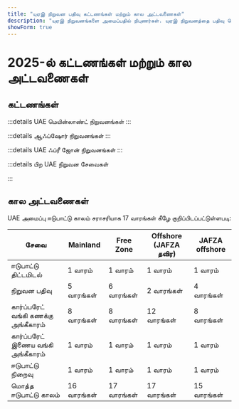 ```yaml
---
title: "யுஏஇ நிறுவன பதிவு கட்டணங்கள் மற்றும் கால அட்டவணைகள்"
description: "யுஏஇ நிறுவனங்களை அமைப்பதில் நிபுணர்கள். யுஏஇ நிறுவனத்தை பதிவு செய்வதற்கான கட்டணங்கள் மற்றும் மதிப்பிடப்பட்ட வணிக அமைப்பு கால அட்டவணை."
showForm: true
---
```


# 2025-ல் கட்டணங்கள் மற்றும் கால அட்டவணைகள்

## கட்டணங்கள்

:::details UAE மெயின்லாண்ட் நிறுவனங்கள்
<TableWrapper
  :headers="['பல்வேறு UAE நிறுவன வகைகள்', 'முதல் ஆண்டு செலவு', 'இரண்டாம் ஆண்டு செலவு', 'வரைவு விலைப்பட்டியல்']"
  :rows="[
    { title: 'Dubai mainland LLC', year1Cost: 23610, year2Cost: 12932, invoiceLink: 'https://docs.google.com/document/d/17zrplxsKNhqfC8AGuqbiAzR_1QXutglx_zeaSEys7-E/edit?usp=sharing' },
    { title: 'Abu Dhabi LLC', year1Cost: 29538, year2Cost: 12003, invoiceLink: '/resources/contacts' },
    { title: 'RAK LLC', year1Cost: 23400, year2Cost: 10469, invoiceLink: '/resources/contacts' },
    { title: 'Sharjah LLC', year1Cost: 30995, year2Cost: 13960, invoiceLink: '/resources/contacts' },
    { title: 'Ajman LLC', year1Cost: 29375, year2Cost: 8960, invoiceLink: '/resources/contacts' }
  ]"
/>
:::

:::details ஆஃப்ஷோர் நிறுவனங்கள்
<TableWrapper
  :headers="['UAE ஆஃப்ஷோர் நிறுவனங்களை உருவாக்குவதற்கான விருப்பங்கள்', 'முதல் ஆண்டு செலவு', 'இரண்டாம் ஆண்டு செலவு', 'வரைவு விலைப்பட்டியல்']"
  :rows="[
    { title: 'JAFZA offshore company formation', year1Cost: 22393, year2Cost: 10143, invoiceLink: '/resources/contacts' },
    { title: 'RAK offshore company formation', year1Cost: 16714, year2Cost: 5620, invoiceLink: '/resources/contacts' },
    { title: 'Ajman offshore company formation', year1Cost: 12670, year2Cost: 3200, invoiceLink: '/resources/contacts' }
  ]"
/>
:::

:::details UAE ஃப்ரீ ஜோன் நிறுவனங்கள்
<TableWrapper
  :headers="['UAE ஃப்ரீ ஜோன்கள்', 'முதல் ஆண்டு செலவு', 'இரண்டாம் ஆண்டு செலவு', 'வரைவு விலைப்பட்டியல்']"
  :rows="[
    { title: 'Dubai FTZ - Dubai Airport', year1Cost: 22063, year2Cost: 12329, invoiceLink: '/resources/contacts' },
    { title: 'Dubai FTZ - DMCC', year1Cost: 24874, year2Cost: 15999, invoiceLink: '/resources/contacts' },
    { title: 'RAKEZ company', year1Cost: 19605, year2Cost: 11182, invoiceLink: '/resources/contacts' }
  ]"
/>
:::

:::details பிற UAE நிறுவன சேவைகள்

<TableWrapper
  :headers="['UAE கார்ப்பரேட் வங்கி கணக்கு திறப்பு (பயணம் தேவை)', 'குறிப்புகள்', 'செலவு USD-ல்']"
  :rows="[
    { title: 'நாங்கள் பதிவு செய்யும் UAE நிறுவனத்திற்கான UAE கார்ப்பரேட் வங்கி கணக்கு', remarks: 'எளிய கார்ப்பரேட் கட்டமைப்பு மற்றும் வணிக செயல்பாடு', cost: 4950 },
    { title: '', remarks: 'சிக்கலான கார்ப்பரேட் கட்டமைப்பு அல்லது வணிக செயல்பாடு (எ.கா. கிரிப்டோ)', cost: 6950 },
    { title: 'நாங்கள் பதிவு செய்யாத UAE நிறுவனத்திற்கான UAE கார்ப்பரேட் வங்கி கணக்கு', remarks: 'UAE நிறுவனத்திற்கான UAE கார்ப்பரேட் வங்கி கணக்கு', cost: 6950 },
    { title: '', remarks: 'சிக்கலான கார்ப்பரேட் கட்டமைப்பு அல்லது வணிக செயல்பாடு (எ.கா. கிரிப்டோ)', cost: 8950 },
    { title: 'UAE தனிப்பட்ட வங்கி கணக்கு', remarks: '', cost: 2950 }
  ]"
/>

<TableWrapper
  :headers="['UAE குடியிருப்பு/வேலை விசா', 'குறிப்புகள்', 'செலவு']"
  :rows="[
    { title: 'வேலை விசா கட்டணங்கள்', remarks: 'எங்கள் கட்டணத்தில் அடங்குபவை<br/>i) ஊழியர் பாதுகாப்பு திட்ட (EPI) கட்டணம் (சம்பள வரம்பு மற்றும் விசா வகையைப் பொறுத்து US$23 முதல் US$155 வரை);<br/>ii) மருத்துவ தகுதி சோதனை (US$235)<br/>iii) Emirates ID விண்ணப்பம் (US$165) மற்றும்<br/>iv) அரசு விண்ணப்ப கட்டணம் (US$1,500). சுகாதார காப்பீட்டு கட்டணங்கள் தவிர்க்கப்பட்டுள்ளன', cost: 4950 },
    { title: 'கோல்டன் விசா கட்டணங்கள்', remarks: '', cost: 7950 },
    { title: 'சார்ந்திருப்பவர் விசா - துணைவர்', remarks: '', cost: 2950 },
    { title: 'சார்ந்திருப்பவர் விசா - குழந்தை', remarks: '', cost: 1950 }
  ]"
/>

<TableWrapper
  :headers="['UAE நிறுவன கணக்கியல் மற்றும் வரி சேவைகள்', 'குறிப்புகள்', 'செலவு']"
  :rows="[
    { title: 'செயலில் உள்ள நிறுவனத்திற்கான வருடாந்திர கணக்கியல் மற்றும் வரி கட்டணங்கள்', remarks: 'இது Golden Fish கட்டணங்களின் மதிப்பீடு. உங்கள் நிறுவனத்திலிருந்து வரைவு கணக்கு எண்களைப் பெற்ற பிறகு, உங்கள் வணிகத்திற்கான கணக்கியல் மற்றும் வரி கட்டணங்களை Golden Fish துல்லியமாக அறிவுறுத்தும்.', cost: 5950 },
    { title: 'செயலற்ற நிறுவனத்திற்கான வருடாந்திர கணக்கியல் மற்றும் வரி கட்டணங்கள்', remarks: '', cost: 1200 },
    { title: 'தணிக்கை கட்டணங்கள் (தேவைப்பட்டால்) தோராயமாக', remarks: '', cost: 2000 },
    { title: 'VAT ரிட்டர்ன்', remarks: 'அளவைப் பொறுத்து காலாண்டு அல்லது மாதாந்திர', cost: 750 },
    { title: 'கணக்கு பதிவு', remarks: '', buttonLink: '#' },
    { title: 'சம்பள பட்டியல்', remarks: '', buttonLink: '#' }
  ]"
/>
:::

## கால அட்டவணைகள்

UAE அமைப்பு ஈடுபாட்டு காலம் சராசரியாக 17 வாரங்கள் கீழே குறிப்பிடப்பட்டுள்ளபடி:

| சேவை                                | Mainland | Free Zone | Offshore (JAFZA தவிர) | JAFZA offshore |
| ----------------------------------- | -------- | --------- | --------------------- | -------------- |
| ஈடுபாட்டு திட்டமிடல்                | 1 வாரம்   | 1 வாரம்    | 1 வாரம்               | 1 வாரம்        |
| நிறுவன பதிவு                       | 5 வாரங்கள் | 6 வாரங்கள் | 2 வாரங்கள்            | 4 வாரங்கள்     |
| கார்ப்பரேட் வங்கி கணக்கு அங்கீகாரம்   | 8 வாரங்கள் | 8 வாரங்கள் | 12 வாரங்கள்           | 8 வாரங்கள்     |
| கார்ப்பரேட் இணைய வங்கி அங்கீகாரம்    | 1 வாரம்   | 1 வாரம்    | 1 வாரம்               | 1 வாரம்        |
| ஈடுபாட்டு நிறைவு                    | 1 வாரம்   | 1 வாரம்    | 1 வாரம்               | 1 வாரம்        |
| மொத்த ஈடுபாட்டு காலம்               | 16 வாரங்கள் | 17 வாரங்கள் | 17 வாரங்கள்           | 15 வாரங்கள்    |